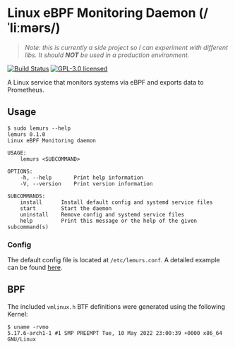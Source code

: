 # Linux eBPF Monitoring Daemon (/ˈliːmərs/)
> _Note: this is currently a side project so I can experiment with different libs. It should **NOT** be used in a production environment._

[![Build Status](https://github.com/loshz/lemurs/workflows/ci/badge.svg)](https://github.com/loshz/lemurs/actions) [![GPL-3.0 licensed](https://img.shields.io/badge/license-GPL--3.0-blue)](LICENSE)

A Linux service that monitors systems via eBPF and exports data to Prometheus.

## Usage
```
$ sudo lemurs --help
lemurs 0.1.0
Linux eBPF Monitoring daemon

USAGE:
    lemurs <SUBCOMMAND>

OPTIONS:
    -h, --help       Print help information
    -V, --version    Print version information

SUBCOMMANDS:
    install      Install default config and systemd service files
    start        Start the daemon
    uninstall    Remove config and systemd service files
    help         Print this message or the help of the given subcommand(s)
```

### Config
The default config file is located at `/etc/lemurs.conf`. A detailed example can be found [here](./config/lemurs.conf).

## BPF
The included `vmlinux.h` BTF definitions were generated using the following Kernel:
```
$ uname -rvmo
5.17.6-arch1-1 #1 SMP PREEMPT Tue, 10 May 2022 23:00:39 +0000 x86_64 GNU/Linux
```
